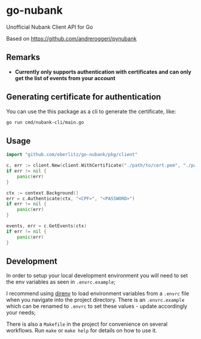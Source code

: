 # go-nubank

Unofficial Nubank Client API for Go

Based on https://github.com/andreroggeri/pynubank

## Remarks

* **Currently only supports authentication with certificates and can only get the list of events from your account**

## Generating certificate for authentication

You can use the this package as a cli to generate the certificate, like:

```sh
go run cmd/nubank-cli/main.go
```

## Usage

```go
import "github.com/eberlitz/go-nubank/pkg/client"

c, err := client.New(client.WithCertificate("./path/to/cert.pem", "./path/to/key.pem"))
if err != nil {
    panic(err)
}

ctx := context.Background()
err = c.Authenticate(ctx, "<CPF>", "<PASSWORD>")
if err != nil {
    panic(err)
}

events, err = c.GetEvents(ctx)
if err != nil {
    panic(err)
}
```


## Development

In order to setup your local development environment you will need to set the env variables as seen in `.envrc.example`;

I recommend using [direnv](https://direnv.net/) to load environment variables from a `.envrc` file when you navigate into the project directory.
There is an `.envrc.example` which can be renamed to `.envrc` to set these values - update accordingly your needs;

There is also a `Makefile` in the project for convenience on several workflows. Run `make` or `make help` for details on how to use it.
